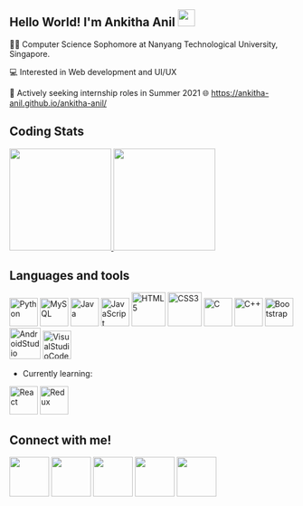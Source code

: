 ## Hello World! I'm Ankitha Anil <img src="https://github.com/kogisin/kogisin/blob/main/gifs/hi.gif" width="30px">

:woman_student: Computer Science Sophomore at Nanyang Technological University, Singapore.

:computer: Interested in Web development and UI/UX

:open_file_folder: Actively seeking internship roles in Summer 2021
:globe_with_meridians: https://ankitha-anil.github.io/ankitha-anil/

## Coding Stats

<a href="https://github.com/ankitha-anil">
    <img height="180em" src="https://github-readme-stats-eight-theta.vercel.app/api?username=ankitha-anil&show_icons=true&theme=react&include_all_commits=true&count_private=true"/>
    <img height="180em" src="https://github-readme-stats-eight-theta.vercel.app/api/top-langs/?username=ankitha-anil&layout=compact&langs_count=8&theme=react"/>
</a>

## Languages and tools

<a href="https://www.python.org/" title="Python"><img src="https://github.com/tomchen/stack-icons/blob/master/logos/python.svg" alt="Python" width="50" height="50"></a>
<a href="https://dev.mysql.com/" title="MySQL"><img src="https://github.com/tomchen/stack-icons/blob/master/logos/mysql.svg" alt="MySQL" width="50" height="50"></a>
<a href="https://www.java.com/" title="Java"><img src="https://github.com/tomchen/stack-icons/blob/master/logos/java.svg" alt="Java" width="50" height="50"></a>
<a href="https://developer.mozilla.org/en-US/docs/Web/JavaScript" title="JavaScript"><img src="https://github.com/tomchen/stack-icons/blob/master/logos/javascript.svg" alt="JavaScript" width="50" height="50"></a>
<a href="https://www.w3.org/TR/html5/" title="HTML5"><img src="https://github.com/tomchen/stack-icons/blob/master/logos/html-5.svg" alt="HTML5" width="60" height="60"></a>
<a href="https://www.w3.org/TR/CSS/" title="CSS3"><img src="https://github.com/tomchen/stack-icons/blob/master/logos/css-3.svg" alt="CSS3" width="60" height="60"></a>
<a href="https://en.wikipedia.org/wiki/C_(programming_language)" title="C"><img src="https://github.com/tomchen/stack-icons/blob/master/logos/c.svg" alt="C" width="50" height="50"></a>
<a href="https://isocpp.org/" title="C++"><img src="https://github.com/tomchen/stack-icons/blob/master/logos/c-plusplus.svg" alt="C++" width="50" height="50"></a>
<a href="https://getbootstrap.com/" title="Bootstrap"><img src="https://github.com/tomchen/stack-icons/blob/master/logos/bootstrap.svg" alt="Bootstrap" width="50" height="50"></a>
<a href="https://developer.android.com/studio/intro" title="AndroidStudio"><img src="https://static.wikia.nocookie.net/logopedia/images/e/ed/Android_Studio_2019.png/revision/latest/scale-to-width-down/340?cb=20200605162922" alt="AndroidStudio" width="55" height="55"></a>
<a href="https://code.visualstudio.com" title="VisualStudioCode"><img src="https://user-images.githubusercontent.com/674621/71187801-14e60a80-2280-11ea-94c9-e56576f76baf.png" alt="VisualStudioCode" width="50" height="50"></a>

* Currently learning: 




<a href="https://reactjs.org/" title="React"><img src="https://github.com/tomchen/stack-icons/blob/master/logos/react.svg" alt="React" width="50" height="50"></a>
<a href="https://redux.js.org/" title="Redux"><img src="https://github.com/tomchen/stack-icons/blob/master/logos/redux.svg" alt="Redux" width="50" height="50"></a>

## Connect with me!
[<img src="https://i.postimg.cc/0jHckNjm/github.png" width="70" height="70">][1]
[<img src="https://cdn2.iconfinder.com/data/icons/social-media-2199/64/social_media_isometric_14-linkedin-256.png" width="70" height="70">][2]
[<img src="https://cdn2.iconfinder.com/data/icons/social-media-2199/64/social_media_isometric_1-facebook-256.png" width="70" height="70">][3]
[<img src="https://cdn2.iconfinder.com/data/icons/social-media-2199/64/social_media_isometric_2-youtube-256.png" width="70" height="70">][4]
[<img src="https://cdn2.iconfinder.com/data/icons/social-media-2199/64/social_media_isometric_3-instagram-512.png" width="70" height="70">][5]


[1]: http://www.github.com/ankitha-anil
[2]: https://www.linkedin.com/in/ankitha-anil
[3]: https://www.facebook.com/ankitha.anil.963
[4]: https://www.youtube.com/channel/UC_-hr9M__G53-z_-E9fiZEw
[5]: https://www.instagram.com/ankiithaaaaaa/
